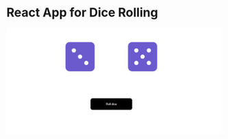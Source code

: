 # React App for Dice Rolling

![image](https://raw.githubusercontent.com/fishwdev/react-rolling-dice/master/demo/demo.png)